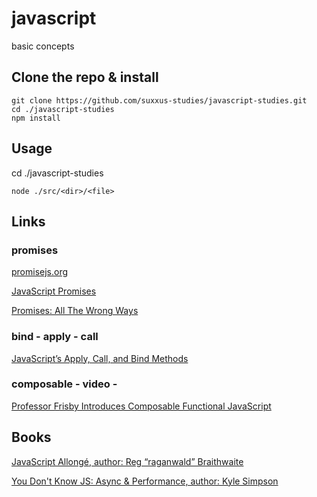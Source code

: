 # javascript
basic concepts

## Clone the repo & install
```
git clone https://github.com/suxxus-studies/javascript-studies.git
cd ./javascript-studies
npm install
```
## Usage
cd ./javascript-studies

```
node ./src/<dir>/<file>

```

## Links

### promises
[promisejs.org](https://www.promisejs.org/patterns/)

[JavaScript Promises](http://www.html5rocks.com/en/tutorials/es6/promises/)

[Promises: All The Wrong Ways](https://blog.getify.com/promises-wrong-ways)

### bind - apply - call
[JavaScript’s Apply, Call, and Bind Methods](http://javascriptissexy.com/javascript-apply-call-and-bind-methods-are-essential-for-javascript-professionals/)

### composable - video -
[Professor Frisby Introduces Composable Functional JavaScript](https://egghead.io/courses/professor-frisby-introduces-function-composition?utm_source=javascriptweekly&utm_medium=email)

## Books
[JavaScript Allongé, author: Reg “raganwald” Braithwaite](https://leanpub.com/javascriptallongesix)

[You Don't Know JS: Async & Performance, author: Kyle Simpson](https://github.com/getify/You-Dont-Know-JS/blob/master/async%20&%20performance/README.md#you-dont-know-js-async--performance)
